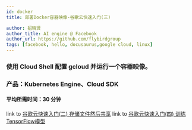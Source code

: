 ```yaml
---
id: docker
title: 部署Docker容器映像-谷歌云快速入门(三)

author: 招晓贤
author_title: AI engine @ Facebook
author_url: https://github.com/flybirdgroup
tags: [facebook, hello, docusaurus,google cloud, linux]
---
```

### 使用 Cloud Shell 配置 gcloud 并运行一个容器映像。

### 产品：Kubernetes Engine、Cloud SDK

#### 平均所需时间：30 分钟

link to [谷歌云快速入门(二) 存储文件然后共享](GoogleCloudStorage)
link to [谷歌云快速入门(四) 训练TensorFlow模型](TensorFlow)


